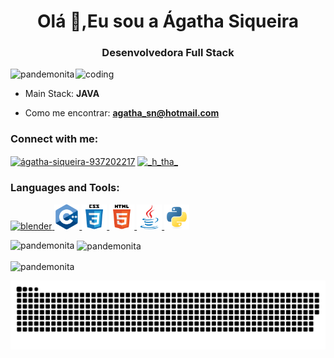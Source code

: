 <h1 align="center">Olá 🤍,Eu sou a Ágatha Siqueira</h1>
<h3 align="center">Desenvolvedora Full Stack</h3>
<img align="right" alt="coding" width="400" src="https://media.tenor.com/xA4q0AO9UH0AAAAC/keyboard-hanamaru-kindergarten.gif">


<p align="left"> <img src="https://komarev.com/ghpvc/?username=pandemonita&label=Profile%20views&color=d581b6&style=plastic" alt="pandemonita" /> </p>

- Main Stack: **JAVA**

- Como me encontrar: **agatha_sn@hotmail.com**

<h3 align="left">Connect with me:</h3>
<p align="left">
<a href="https://linkedin.com/in/ágatha-siqueira-937202217" target="blank"><img align="center" src="https://raw.githubusercontent.com/rahuldkjain/github-profile-readme-generator/master/src/images/icons/Social/linked-in-alt.svg" alt="ágatha-siqueira-937202217" height="30" width="40" /></a>
<a href="https://instagram.com/_h_tha_" target="blank"><img align="center" src="https://raw.githubusercontent.com/rahuldkjain/github-profile-readme-generator/master/src/images/icons/Social/instagram.svg" alt="_h_tha_" height="30" width="40" /></a>
</p>


<h3 align="left">Languages and Tools:</h3>
<p align="left"> <a href="https://www.blender.org/" target="_blank" rel="noreferrer"> <img src="https://download.blender.org/branding/community/blender_community_badge_white.svg" alt="blender" width="40" height="40"/> </a> <a href="https://www.w3schools.com/cpp/" target="_blank" rel="noreferrer"> <img src="https://raw.githubusercontent.com/devicons/devicon/master/icons/cplusplus/cplusplus-original.svg" alt="cplusplus" width="40" height="40"/> </a> <a href="https://www.w3schools.com/css/" target="_blank" rel="noreferrer"> <img src="https://raw.githubusercontent.com/devicons/devicon/master/icons/css3/css3-original-wordmark.svg" alt="css3" width="40" height="40"/> </a> <a href="https://www.w3.org/html/" target="_blank" rel="noreferrer"> <img src="https://raw.githubusercontent.com/devicons/devicon/master/icons/html5/html5-original-wordmark.svg" alt="html5" width="40" height="40"/> </a> <a href="https://www.java.com" target="_blank" rel="noreferrer"> <img src="https://raw.githubusercontent.com/devicons/devicon/master/icons/java/java-original.svg" alt="java" width="40" height="40"/> </a> <a href="https://www.python.org" target="_blank" rel="noreferrer"> <img src="https://raw.githubusercontent.com/devicons/devicon/master/icons/python/python-original.svg" alt="python" width="40" height="40"/> </a> </p>

<p><img align="left" src="https://github-readme-stats.vercel.app/api/top-langs?username=pandemonita&show_icons=true&theme=tokyonight&title_color=e4a5d0&bg_color=000000&locale=en&layout=compact" alt="pandemonita" /></p>

<p>&nbsp;<img align="center" src="https://github-readme-stats.vercel.app/api?username=pandemonita&show_icons=true&theme=tokyonight&title_color=e6a7d6&bg_color=000000&locale=en" alt="pandemonita" /></p>

<p><img align="center" src="https://github-readme-streak-stats.herokuapp.com/?user=pandemonita&theme=dark" alt="pandemonita" /></p>

![snake gif](https://github.com/AravindaJogi/AravindaJogi/blob/output/github-contribution-grid-snake-dark.svg)
